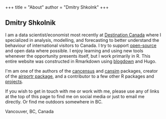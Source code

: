 +++
title = "About"
author = "Dmitry Shkolnk"
+++

## Dmitry Shkolnik

I am a data scientist/economist most recently at [Destination Canada](https://www.destinationcanada.com/en) where I specialized in analysis, modelling, and forecasting to better understand the behaviour of international visitors to Canada. I try to support [open-source](https://github.com/dshkol) and open data where possible. I enjoy learning and using new tools whenever the opportunity presents itself, but I work primarily in R. This entire website was constructed in Rmarkdown using [blogdown](https://bookdown.org/yihui/blogdown/) and Hugo. 

I'm am one of the authors of the [cancensus](https://mountainmath.github.io/cancensus/index.html) and [cansim](https://mountainmath.github.io/cansim/index.html) packages, creator of the [airportr package](https://github.com/dshkol/airportr), and a contributor to a few other R packages and [projects](https://twitter.com/EveryCityCanada). 

If you wish to get in touch with me or work with me, please use any of links at the top of this page to find me on social media or just to email me directly. Or find me outdoors somewhere in BC. 

Vancouver, BC, Canada
